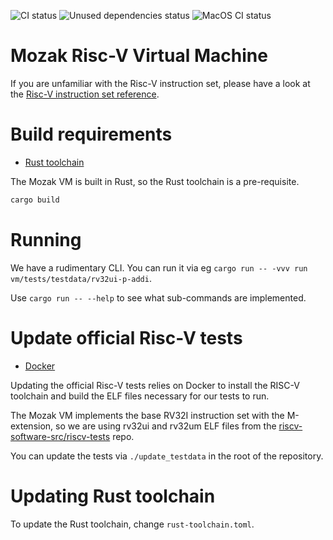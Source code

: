 ![CI status](https://github.com/0xmozak/mozak-vm/actions/workflows/ci.yml/badge.svg)
![Unused dependencies status](https://github.com/0xmozak/mozak-vm/actions/workflows/unused-deps.yml/badge.svg)
![MacOS CI status](https://github.com/0xmozak/mozak-vm/actions/workflows/macos-ci.yml/badge.svg)

# Mozak Risc-V Virtual Machine

If you are unfamiliar with the Risc-V instruction set, please have a look at the [Risc-V instruction set reference](https://github.com/jameslzhu/riscv-card/blob/master/riscv-card.pdf).

# Build requirements

- [Rust toolchain](https://www.rust-lang.org/tools/install)

The Mozak VM is built in Rust, so the Rust toolchain is a pre-requisite.

```bash
cargo build
```

# Running

We have a rudimentary CLI.  You can run it via eg `cargo run -- -vvv run vm/tests/testdata/rv32ui-p-addi`.

Use `cargo run -- --help` to see what sub-commands are implemented.

# Update official Risc-V tests

- [Docker](https://www.docker.com/)

Updating the official Risc-V tests relies on Docker to install the RISC-V toolchain and build the ELF files necessary for our tests to run.

The Mozak VM implements the base RV32I instruction set with the M-extension,
so we are using rv32ui and rv32um ELF files from the [riscv-software-src/riscv-tests](https://github.com/riscv-software-src/riscv-tests) repo.

You can update the tests via `./update_testdata` in the root of the repository.

# Updating Rust toolchain

To update the Rust toolchain, change `rust-toolchain.toml`.
